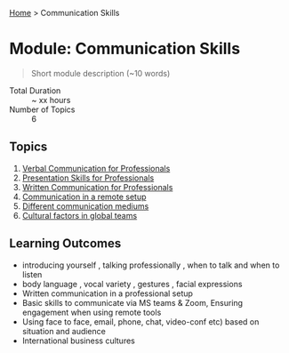 [Home](../index.md) > Communication Skills

# Module: Communication Skills

> Short module description (~10 words)

<dl>
<dt>Total Duration</dt>
<dd>~ xx hours</dd>
<dt>Number of Topics</dt>
<dd>6</dd>
</dl>

## Topics

1. [Verbal Communication for Professionals](./verbal-communication-for-professionals.md)
1. [Presentation Skills for Professionals](./presentation-skills-for-professionals.md)
1. [Written Communication for Professionals](./written-communication-for-professionals.md)
1. [Communication in a remote setup](./communication-in-a-remote-setup.md)
1. [Different communication mediums](./different-communication-mediums.md)
1. [Cultural factors in global teams](./cultural-factors-in-global-teams.md)

## Learning Outcomes

- introducing yourself , talking professionally , when to talk and when to listen
- body language , vocal variety , gestures , facial expressions
- Written communication in a professional setup
- Basic skills to communicate via MS teams & Zoom, Ensuring engagement when using remote tools
- Using face to face, email, phone, chat, video-conf etc) based on situation and audience
- International business cultures
